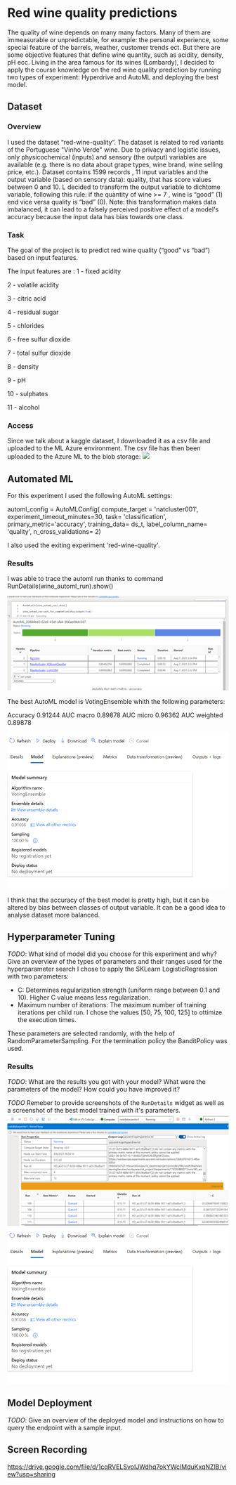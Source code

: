 
# Red wine quality predictions

The quality of wine depends on many many factors. Many of them are immeasurable or unpredictable, for example: the personal experience, some special feature of the barrels, weather, customer trends ect. But there are some objective features that define wine quantity, such as acidity, density, pH ecc.
Living in the area famous for its wines (Lombardy), I decided  to apply the course knowledge on the red wine quality prediction by running two types of experiment: Hyperdrive and AutoML and deploying the best model.  

## Dataset

### Overview
I used the dataset “red-wine-quality”.
The  dataset is related to red variants of the Portuguese "Vinho Verde" wine.  Due to privacy and logistic issues, only physicochemical (inputs) and sensory (the output) variables are available (e.g. there is no data about grape types, wine brand, wine selling price, etc.).
Dataset contains 1599 records , 11 input variables and the output variable (based on sensory data): quality, that has score values between 0 and 10.
L decided to transform the output variable to dichtome variable, following this rule: if the quantity of wine >= 7 , wine is “good” (1) end vice versa quality is “bad” (0).
Note: this transformation makes data imbalanced, it can lead to a falsely perceived positive effect of a model's accuracy because the input data has bias towards one class.

### Task
The goal of the project is to predict red wine quality (“good” vs “bad”) based on input features.

The input features are :
1 - fixed acidity

2 - volatile acidity

3 - citric acid

4 - residual sugar

5 - chlorides

6 - free sulfur dioxide

7 - total sulfur dioxide

8 - density

9 - pH

10 - sulphates

11 - alcohol

### Access
Since we talk about a kaggle dataset, I downloaded it as a csv file and uploaded to the ML Azure environment. The csv file has then been uploaded to the Azure ML to the blob storage:
![](nd00333-capstone/images/dataset.PNG)

## Automated ML

For this experiment I used the following AutoML settings:

automl_config = AutoMLConfig(
    compute_target = 'natcluster001',
    experiment_timeout_minutes=30,
    task= 'classification',
    primary_metric='accuracy',
    training_data= ds_t,
    label_column_name= 'quality',
    n_cross_validations= 2)

I also used the exiting experiment 'red-wine-quality'.

### Results


I was able to trace the automl run thanks to command RunDetails(wine_automl_run).show()

![](images/automl_run_in_progress.PNG)

The best AutoML model is VotingEnsemble whith the following parameters:

Accuracy
0.91244
AUC macro
0.89878
AUC micro
0.96362
AUC weighted
0.89878

![](images/best_automl_model.PNG)

I think that the accuracy of the best model is pretty high, but it can be altered by bias between classes of output variable. It can be a good idea to analyse dataset more balanced.


## Hyperparameter Tuning
*TODO*: What kind of model did you choose for this experiment and why? Give an overview of the types of parameters and their ranges used for the hyperparameter search
I chose to apply the SKLearn  LogisticRegression with two parameters:

- C: Determines regularization strength (uniform range between 0.1 and 10). Higher C value means less regularization. 
- Maximum number of iterations: The maximum number of training iterations per child run. I chose the values [50, 75, 100, 125] to ottimize the execution times.

These parameters are selected randomly, with the help of RandomParameterSampling. For the termination policy the BanditPolicy was used.


### Results
*TODO*: What are the results you got with your model? What were the parameters of the model? How could you have improved it?

*TODO* Remeber to provide screenshots of the `RunDetails` widget as well as a screenshot of the best model trained with it's parameters.
![](images/hyperdrive_run_in_progress.PNG)
![](images/best_automl_model.PNG)

## Model Deployment
*TODO*: Give an overview of the deployed model and instructions on how to query the endpoint with a sample input.

## Screen Recording
https://drive.google.com/file/d/1cqRVELSvoIJWdhq7okYWclMduKxqNZlB/view?usp=sharing


